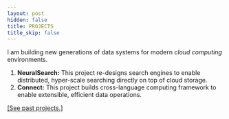 ```yaml
---
layout: post
hidden: false
title: PROJECTS
title_skip: false
---
```


I am building new generations of data systems for modern *cloud computing* environments.

1. **NeuralSearch:** This project re-designs search engines to enable distributed, hyper-scale searching 
   directly on top of cloud storage.
1. **Connect:** This project builds cross-language computing framework to enable extensible, efficient data operations.

[[See past projects.]](/projects)
